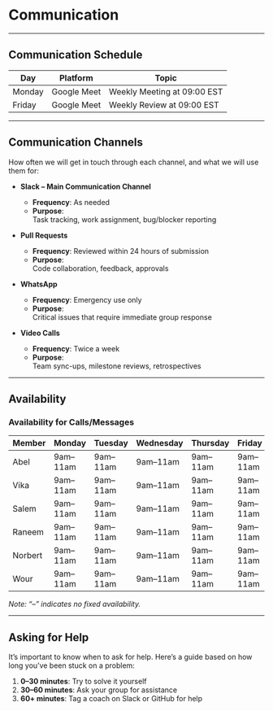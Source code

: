 # Communication

---

## Communication Schedule

| Day    | Platform    | Topic                        |
|--------|-------------|------------------------------|
| Monday | Google Meet | Weekly Meeting at 09:00 EST  |
| Friday | Google Meet | Weekly Review at 09:00 EST   |

---

## Communication Channels

How often we will get in touch through each channel, and what
we will use them for:

- **Slack – Main Communication Channel**  
  - **Frequency**: As needed
  - **Purpose**:  
    Task tracking, work assignment, bug/blocker reporting

- **Pull Requests**  
  - **Frequency**: Reviewed within 24 hours of submission  
  - **Purpose**:  
    Code collaboration, feedback, approvals

- **WhatsApp**  
  - **Frequency**: Emergency use only  
  - **Purpose**:  
    Critical issues that require immediate group response

- **Video Calls**  
  - **Frequency**: Twice a week  
  - **Purpose**:  
    Team sync-ups, milestone reviews, retrospectives

---

## Availability

### Availability for Calls/Messages

| Member |Monday  |Tuesday |Wednesday|Thursday|Friday  |Saturday|Sunday  |
|--------|--------|--------|---------|--------|--------|--------|--------|
| Abel   |9am–11am|9am–11am|9am–11am|9am–11am|9am–11am|9am–11am|9am–11am|
| Vika   |9am–11am|9am–11am|9am–11am|9am–11am|9am–11am|9am–11am|9am–11am|
| Salem  |9am–11am|9am–11am|9am–11am|9am–11am|9am–11am|9am–11am|9am–11am|
| Raneem |9am–11am|9am–11am|9am–11am|9am–11am|9am–11am|9am–11am|9am–11am|
| Norbert|9am–11am|9am–11am|9am–11am|9am–11am|9am–11am|9am–11am|9am–11am|
| Wour   |9am–11am|9am–11am|9am–11am|9am–11am|9am–11am|9am–11am|9am–11am|

*Note: “–” indicates no fixed availability.*

---

## Asking for Help

It’s important to know when to ask for help. Here’s a guide based on how
long you’ve been stuck on a problem:

1. **0–30 minutes**: Try to solve it yourself  
2. **30–60 minutes**: Ask your group for assistance  
3. **60+ minutes**: Tag a coach on Slack or GitHub for help
